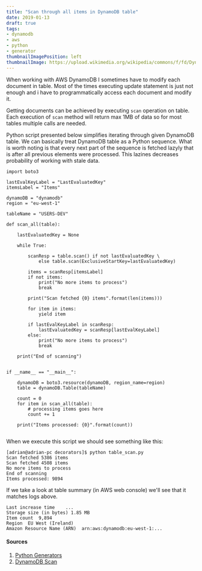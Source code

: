 ```yaml
---
title: "Scan through all items in DynamoDB table"
date: 2019-01-13
draft: true
tags:
- dynamodb
- aws
- python
- generator
thumbnailImagePosition: left
thumbnailImage: https://upload.wikimedia.org/wikipedia/commons/f/fd/DynamoDB.png
---
```


When working with AWS DynamoDB I sometimes have to modify each document in table. Most of the times executing update statement is just not enough and i have to programmatically access each document and modify it.
<!--more-->


Getting documents can be achieved by executing `scan` operation on table. Each execution of `scan` method will return max 1MB of data so for most tables multiple calls are needed.

Python script presented below simplifies iterating through given DynamoDB table. We can basically treat DynamoDB table as a Python sequence. What is worth noting is that every next part of the sequence is fetched lazyly that is after all previous elements were processed. This lazines decreases probability of working with stale data.

```
import boto3

lastEvalKeyLabel = "LastEvaluatedKey"
itemsLabel = "Items"

dynamoDB = "dynamodb"
region = "eu-west-1"

tableName = "USERS-DEV"

def scan_all(table):

    lastEvaluatedKey = None

    while True:

        scanResp = table.scan() if not lastEvaluatedKey \
            else table.scan(ExclusiveStartKey=lastEvaluatedKey)

        items = scanResp[itemsLabel]
        if not items:
            print("No more items to process")
            break

        print("Scan fetched {0} items".format(len(items)))

        for item in items:
            yield item

        if lastEvalKeyLabel in scanResp:
            lastEvaluatedKey = scanResp[lastEvalKeyLabel]
        else:
            print("No more items to process")
            break

    print("End of scanning")


if __name__ == "__main__":

    dynamoDB = boto3.resource(dynamoDB, region_name=region)
    table = dynamoDB.Table(tableName)

    count = 0
    for item in scan_all(table):
        # processing items goes here
        count += 1

    print("Items processed: {0}".format(count))


```

When we execute this script we should see something like this:

```
[adrian@adrian-pc decorators]$ python table_scan.py
Scan fetched 5386 items
Scan fetched 4508 items
No more items to process
End of scanning
Items processed: 9894
```


If we take a look at table summary (in AWS web console) we'll see that it matches logs above.


```
Last increase time    ...
Storage size (in bytes) 1.85 MB
Item count  9,894
Region  EU West (Ireland)
Amazon Resource Name (ARN)  arn:aws:dynamodb:eu-west-1:...
```



#### Sources
1. [Python Generators](https://wiki.python.org/moin/Generators)
2. [DynamoDB Scan](https://docs.aws.amazon.com/amazondynamodb/latest/APIReference/API_Scan.html)